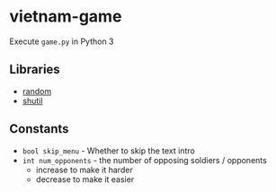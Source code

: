 # vietnam-game

Execute `game.py` in Python 3

## Libraries
- [random](https://docs.python.org/2/library/random.html)
- [shutil](https://docs.python.org/2/library/shutil.html)

## Constants

- `bool skip_menu` - Whether to skip the text intro
- `int num_opponents` - the number of opposing soldiers / opponents
   - increase to make it harder
   - decrease to make it easier
